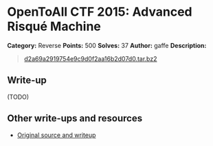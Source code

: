 # OpenToAll CTF 2015: Advanced Risqué Machine

**Category:** Reverse
**Points:** 500
**Solves:** 37
**Author:** gaffe
**Description:** 

> [d2a69a2919754e9c9d0f2aa16b2d07d0.tar.bz2](d2a69a2919754e9c9d0f2aa16b2d07d0.tar.bz2)

## Write-up

(TODO)

## Other write-ups and resources

* [Original source and writeup](https://github.com/gaffe23/gaffe-ota2/tree/master/advanced-risqu%C3%A9-machine)
